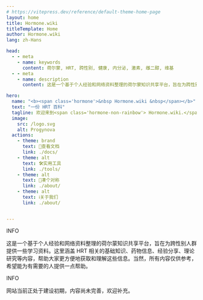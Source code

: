 ```yaml
---
# https://vitepress.dev/reference/default-theme-home-page
layout: home
title: Hormone.wiki
titleTemplate: Home
author: Hormone.wiki
lang: zh-Hans

head:
  - - meta
    - name: keywords
      content: 荷尔蒙, HRT, 跨性别, 健康, 内分泌, 激素, 雌二醇, 维基
  - - meta
    - name: description
      content: 这是一个基于个人经验和网络资料整理的荷尔蒙知识共享平台，旨在为跨性别人群提供一些学习资料。

hero:
  name: "<b><span class='hormone'>&nbsp Hormone.wiki &nbsp</span></b>"
  text: "一份 HRT 百科"
  tagline: 欢迎来到<span class='hormone-non-rainbow'> Hormone.wiki.</span> 这是一份给跨性别人群的 HRT 百科。希望能为有需要的人提供一点帮助。
  image:
    src: /logo.svg
    alt: Progynova
  actions:
    - theme: brand
      text: 📄查看文档
      link: ./docs/
    - theme: alt
      text: 🛠️实用工具
      link: ./tools/
    - theme: alt
      text: 🌚凑个对称
      link: ./about/
    - theme: alt
      text: ℹ️关于我们
      link: ./about/


---
```

<script setup>
import { HomeContent } from '@INP146/vitepress-theme-hormone/components'
</script>
<HomeContent>

<div class="home custom-block">
<p class="custom-block-title">INFO</p>
<p style="">
这是一个基于个人经验和网络资料整理的荷尔蒙知识共享平台，旨在为跨性别人群提供一些学习资料。这里涵盖 HRT 相关的基础知识、药物信息、经验分享、理论研究等内容，帮助大家更方便地获取和理解这些信息。当然，所有内容仅供参考，希望能为有需要的人提供一点帮助。
</p>
</div>

<div class="home custom-block">
<p class="custom-block-title">INFO</p>
<p style="">
网站当前正处于建设初期，内容尚未完善，欢迎补充。</p>
</div>

</HomeContent>
